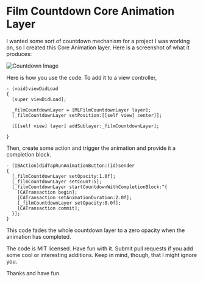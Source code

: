 Film Countdown Core Animation Layer
===================================

I wanted some sort of countdown mechanism for a project I was working on, so I created this Core Animation layer. Here is a screenshot of what it produces:

![Countdown Image](http://i.imgur.com/OrFzSfQ.gif)

Here is how you use the code. To add it to a view controller,

```
- (void)viewDidLoad
{
  [super viewDidLoad];

  _filmCountdownLayer = [MLFilmCountdownLayer layer];
  [_filmCountdownLayer setPosition:[[self view] center]];
  
  [[[self view] layer] addSublayer:_filmCountdownLayer];

}
```

Then, create some action and trigger the animation and provide it a completion block.

```
- (IBAction)didTapRunAnimationButton:(id)sender
{
  [_filmCountdownLayer setOpacity:1.0f];
  [_filmCountdownLayer setCount:5];
  [_filmCountdownLayer startCountdownWithCompletionBlock:^{
    [CATransaction begin];
    [CATransaction setAnimationDuration:2.0f];
    [_filmCountdownLayer setOpacity:0.0f];
    [CATransaction commit];
  }];
}
```

This code fades the whole countdown layer to a zero opacity when the animation has completed.

The code is MIT licensed. Have fun with it. Submit pull requests if you add some cool or interesting additions. Keep in mind, though, that I might ignore you. 

Thanks and have fun.


